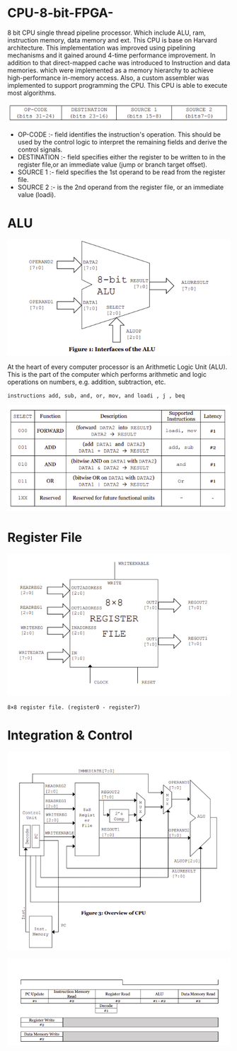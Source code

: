 # CPU-8-bit-FPGA-

8 bit CPU single thread pipeline processor. Which include ALU, ram, instruction memory, data memory and ext. This CPU is base on Harvard architecture. This implementation was improved using pipelining mechanisms and it gained around 4-time performance improvement. In addition to that direct-mapped cache was introduced to Instruction and data memories. which were implemented as a memory hierarchy to achieve high-performance in-memory access. Also, a custom assembler was implemented to support programming the CPU. This CPU is able to execute most algorithms.


![alt text](https://github.com/praveendhananjaya/CPU-8-bit-FPGA-/blob/main/doc/instructions.png?raw=true)

* OP-CODE :- field identifies the instruction's operation. This should be used by the control logic to interpret the remaining fields and derive the control signals.
* DESTINATION :- field specifies either the register to be written to in the register file,or an immediate value (jump or branch target offset).
* SOURCE 1 :- field specifies the 1st operand to be read from the register file.
* SOURCE 2 :- is the 2nd operand from the register file, or an immediate value (loadi).

# ALU

![alt text](https://github.com/praveendhananjaya/CPU-8-bit-FPGA-/blob/main/doc/ALU.png?raw=true)

At the heart of every computer processor is an Arithmetic Logic Unit (ALU). This is the part of the computer which performs arithmetic and logic operations on numbers, e.g. addition, subtraction, etc. 

    instructions add, sub, and, or, mov, and loadi , j , beq
    
![alt text](https://github.com/praveendhananjaya/CPU-8-bit-FPGA-/blob/main/doc/ALU_table.png?raw=true)

# Register File

![alt text](https://github.com/praveendhananjaya/CPU-8-bit-FPGA-/blob/main/doc/register_file.png?raw=true)

    8×8 register file. (register0 - register7)


# Integration & Control

![alt text](https://github.com/praveendhananjaya/CPU-8-bit-FPGA-/blob/main/doc/CPU.png?raw=true)


![alt text](https://github.com/praveendhananjaya/CPU-8-bit-FPGA-/blob/main/doc/timing.png?raw=true)
